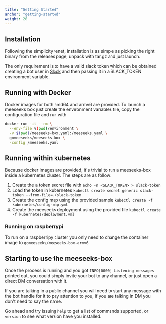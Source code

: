 ```yaml
---
title: "Getting Started"
anchor: "getting-started"
weight: 20
---
```


## Installation

Following the simplicity tenet, installation is as simple as picking the right binary from the releases page, unpack with tar.gz and just launch.

The only requirement is to have a valid slack token which can be obtained creating a bot user in [Slack](https://my.slack.com/services/new/bot) and then passing it in a SLACK_TOKEN environment variable.

## Running with Docker

Docker images for both amd64 and armv6 are provided. To launch a meeseeks box just create the environment variables file, copy the configuration file and run with

```sh
docker run -it --rm \
  --env-file %(pwd)/environment \
  -v $(pwd)/meeseeks-box.yaml:/meeseeks.yaml \
  gomeeseeks/meeseeks-box \
  -config /meeseeks.yaml
```

## Running within kubernetes

Because docker images are provided, it's trivial to run a meeseeks-box inside a kubernetes cluster. The steps are as follow:

1. Create the a token secret file with `echo -n <SLACK_TOKEN> > slack-token`
2. Load the token in kubernetes `kubectl create secret generic slack-token --from-file=./slack-token`
3. Create the config map using the provided sample `kubectl create -f kubernetes/config-map.yml`
4. Create the meeseeks deployment using the provided file `kubectl create -f kubernetes/deployment.yml`

### Running on raspberrypi

To run on a raspberripy cluster you only need to change the container image to `gomeeseeks/meeseeks-box-armv6`

## Starting to use the meeseeks-box

Once the process is running and you got `INFO[0000] Listening messages` printed out, you could simply invite your bot to any channel, or just open a direct DM conversation with it.

If you are talking in a public channel you will need to start any message with the bot handle for it to pay attention to you, if you are talking in DM you don't need to say the name.

Go ahead and try issuing `help` to get a list of commands supported, or `version` to see what version have you installed.
